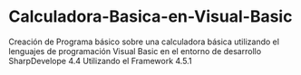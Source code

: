 # Calculadora-Basica-en-Visual-Basic
Creación de Programa básico sobre una calculadora básica utilizando el lenguajes de programación Visual Basic en el entorno de desarrollo SharpDevelope 4.4 Utilizando el Framework 4.5.1
